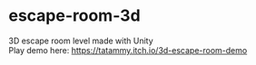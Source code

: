 # escape-room-3d  
3D escape room level made with Unity  
Play demo here: https://tatammy.itch.io/3d-escape-room-demo
